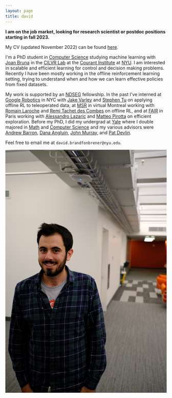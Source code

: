 ```yaml
---
layout: page
title: david
---
```


**I am on the job market, looking for research scientist or postdoc positions starting in fall 2023.**

My CV (updated November 2022) can be found [here](assets/cv.pdf).

I'm a PhD student in [Computer Science](https://cs.nyu.edu/home/index.html) studying machine learning with [Joan Bruna](https://cims.nyu.edu/~bruna/) in the [CILVR Lab](https://wp.nyu.edu/cilvr/) at the [Courant Institute](https://cims.nyu.edu/) at [NYU](https://www.nyu.edu/). I am interested in scalable and efficient learning for control and decision making problems. Recently I have been mostly working in the offline reinforcement learning setting, trying to understand when and how we can learn effective policies from fixed datasets.

My work is supported by an [NDSEG](https://www.ndsegfellowships.org/) fellowship. In the past I've interned at [Google Robotics](https://research.google/teams/brain/robotics/) in NYC with [Jake Varley](https://scholar.google.com/citations?user=UJcm1MoAAAAJ&hl=en) and [Stephen Tu](https://stephentu.github.io/) on applying offline RL to teleoperated data, at [MSR](https://www.microsoft.com/en-us/research/lab/microsoft-research-montreal/) in virtual Montreal working with [Romain Laroche](https://www.microsoft.com/en-us/research/people/rolaroch/) and [Remi Tachet des Combes](https://www.microsoft.com/en-us/research/people/retachet/) on offline RL, and at [FAIR](https://research.fb.com/category/facebook-ai-research/) in Paris working with [Alessandro Lazaric](https://scholar.google.com/citations?user=6JZ3R6wAAAAJ&hl=en) and [Matteo Pirotta](https://teopir.github.io/) on efficient exploration. Before my PhD, I did my undergrad at [Yale](https://www.yale.edu/) where I double majored in [Math](https://math.yale.edu/) and [Computer Science](https://cpsc.yale.edu/) and my various advisors were [Andrew Barron](http://www.stat.yale.edu/~arb4/), [Dana Angluin](https://cpsc.yale.edu/people/dana-angluin), [John Murray](https://johndmurray.org/), and [Pat Devlin](https://math.yale.edu/people/patrick-devlin).

Feel free to email me at ```david.brandfonbrener@nyu.edu```.

![me in lab](assets/img/headshot.JPG)
